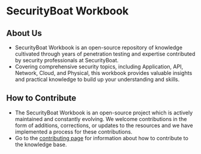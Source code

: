 # SecurityBoat Workbook

## About Us
- SecurityBoat Workbook is an open-source repository of knowledge cultivated through years of penetration testing and expertise contributed by security professionals at SecurityBoat.
- Covering comprehensive security topics, including Application, API, Network, Cloud, and Physical, this workbook provides valuable insights and practical knowledge to build up your understanding and skills.

## How to Contribute
- The SecurityBoat Workbook is an open-source project which is actively maintained and constantly evolving. We welcome contributions in the form of additions, corrections, or updates to the resources and we have implemented a process for these contributions.
- Go to the [contributing page](https://workbook.securityboat.net/Contribution/) for information about how to contribute to the knowledge base.
